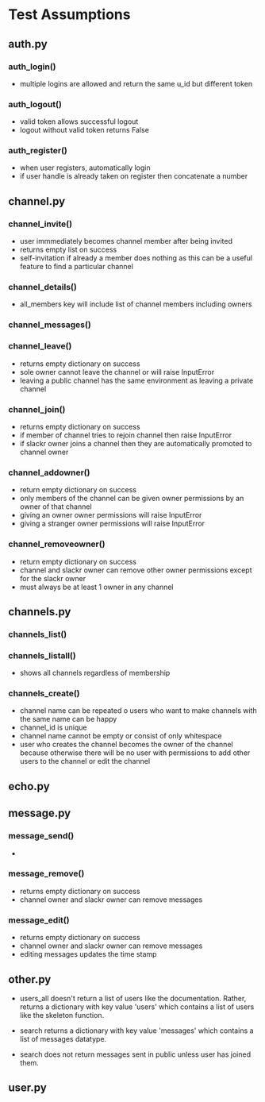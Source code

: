 # Test Assumptions

## auth.py

### auth_login()
- multiple logins are allowed and return the same u_id but different token

### auth_logout()
- valid token allows successful logout
- logout without valid token returns False

### auth_register()
- when user registers, automatically login
- if user handle is already taken on register then concatenate a number

## channel.py

### channel_invite()
- user immmediately becomes channel member after being invited
- returns empty list on success
- self-invitation if already a member does nothing as this can be a useful feature to find a particular channel

### channel_details()
- all_members key will include list of channel members including owners

### channel_messages()

### channel_leave()
- returns empty dictionary on success
- sole owner cannot leave the channel or will raise InputError
- leaving a public channel has the same environment as leaving a private channel

### channel_join()
- returns empty dictionary on success
- if member of channel tries to rejoin channel then raise InputError
- if slackr owner joins a channel then they are automatically promoted to channel owner

### channel_addowner()
- return empty dictionary on success
- only members of the channel can be given owner permissions by an owner of that channel
- giving an owner owner permissions will raise InputError
- giving a stranger owner permissions will raise InputError

### channel_removeowner()
- return empty dictionary on success
- channel and slackr owner can remove other owner permissions except for the slackr owner
- must always be at least 1 owner in any channel

## channels.py

### channels_list()

### channels_listall()
- shows all channels regardless of membership

### channels_create()
- channel name can be repeated o users who want to make channels with the same name can be happy
- channel_id is unique
- channel name cannot be empty or consist of only whitespace
- user who creates the channel becomes the owner of the channel because otherwise there will be no user with permissions to add other users to the channel or edit the channel

## echo.py

## message.py

### message_send()
- 

### message_remove()
- returns empty dictionary on success
- channel owner and slackr owner can remove messages

### message_edit()
- returns empty dictionary on success
- channel owner and slackr owner can remove messages
- editing messages updates the time stamp

## other.py
- users_all doesn't return a list of users like the documentation. Rather, returns a dictionary with key value 'users' which contains a list of users like the skeleton function. 

- search returns a dictionary with key value 'messages' which contains a list of messages datatype. 
- search does not return messages sent in public unless user has joined them.


## user.py
